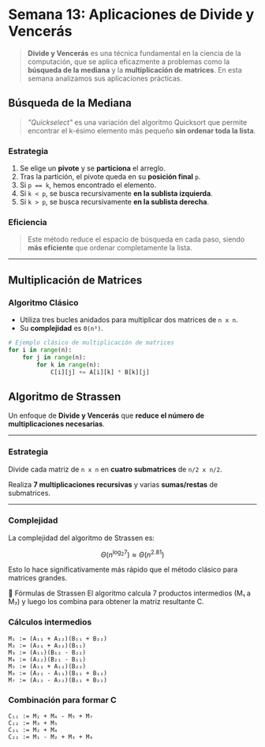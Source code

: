 # Semana 13: Aplicaciones de Divide y Vencerás

> **Divide y Vencerás** es una técnica fundamental en la ciencia de la computación, que se aplica eficazmente a problemas como la **búsqueda de la mediana** y la **multiplicación de matrices**. En esta semana analizamos sus aplicaciones prácticas.


## Búsqueda de la Mediana

> _"Quickselect"_ es una variación del algoritmo Quicksort que permite encontrar el k-ésimo elemento más pequeño **sin ordenar toda la lista**.

### Estrategia

1. Se elige un **pivote** y se **particiona** el arreglo.
2. Tras la partición, el pivote queda en su **posición final** `p`.
3. Si `p == k`, hemos encontrado el elemento.
4. Si `k < p`, se busca recursivamente **en la sublista izquierda**.
5. Si `k > p`, se busca recursivamente **en la sublista derecha**.

### Eficiencia

> Este método reduce el espacio de búsqueda en cada paso, siendo **más eficiente** que ordenar completamente la lista.

---

## Multiplicación de Matrices

### Algoritmo Clásico

- Utiliza tres bucles anidados para multiplicar dos matrices de `n x n`.
- Su **complejidad** es `Θ(n³)`.

```python
# Ejemplo clásico de multiplicación de matrices
for i in range(n):
    for j in range(n):
        for k in range(n):
            C[i][j] += A[i][k] * B[k][j]
```

## Algoritmo de Strassen

Un enfoque de **Divide y Vencerás** que **reduce el número de multiplicaciones necesarias**.

---

### Estrategia

Divide cada matriz de `n x n` en **cuatro submatrices** de `n/2 x n/2`.

Realiza **7 multiplicaciones recursivas** y varias **sumas/restas** de submatrices.

---

### Complejidad

La complejidad del algoritmo de Strassen es:

```math
Θ(n^{\log_2 7}) ≈ Θ(n^{2.81})
```

Esto lo hace significativamente más rápido que el método clásico para matrices grandes.

🧾 Fórmulas de Strassen
El algoritmo calcula 7 productos intermedios (M₁ a M₇) y luego los combina para obtener la matriz resultante C.

### Cálculos intermedios
```texto
M₁ := (A₁₁ + A₂₂)(B₁₁ + B₂₂)
M₂ := (A₂₁ + A₂₂)(B₁₁)
M₃ := (A₁₁)(B₁₂ - B₂₂)
M₄ := (A₂₂)(B₂₁ - B₁₁)
M₅ := (A₁₁ + A₁₂)(B₂₂)
M₆ := (A₂₁ - A₁₁)(B₁₁ + B₁₂)
M₇ := (A₁₂ - A₂₂)(B₂₁ + B₂₂)
```
### Combinación para formar C
```texto
C₁₁ := M₁ + M₄ - M₅ + M₇  
C₁₂ := M₃ + M₅  
C₂₁ := M₂ + M₄  
C₂₂ := M₁ - M₂ + M₃ + M₆
```

